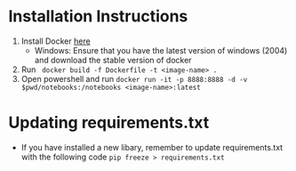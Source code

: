 # Installation Instructions
1. Install Docker [here](https://docs.docker.com/get-docker/)
    - Windows: Ensure that you have the latest version of windows (2004) and download the stable version of docker
2. Run ` docker build -f Dockerfile -t <image-name> .`
3. Open powershell and run `docker run -it -p 8888:8888 -d -v $pwd/notebooks:/notebooks <image-name>:latest`


# Updating requirements.txt
* If you have installed a new libary, remember to update requirements.txt with the following code `pip freeze > requirements.txt`


